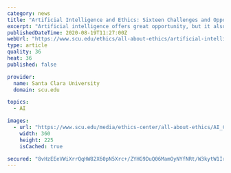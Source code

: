 ```yaml
---
category: news
title: "Artificial Intelligence and Ethics: Sixteen Challenges and Opportunities"
excerpt: "Artificial intelligence offers great opportunity, but it also brings potential hazards—this article presents 16 of them."
publishedDateTime: 2020-08-19T11:27:00Z
webUrl: "https://www.scu.edu/ethics/all-about-ethics/artificial-intelligence-and-ethics-sixteen-challenges-and-opportunities/"
type: article
quality: 36
heat: 36
published: false

provider:
  name: Santa Clara University
  domain: scu.edu

topics:
  - AI

images:
  - url: "https://www.scu.edu/media/ethics-center/all-about-ethics/AI_Car-Image-360x225.jpg"
    width: 360
    height: 225
    isCached: true

secured: "8vHzEEeVWiXrrQqHW82X60pN5Xrc+/ZYHG9DuQ06MamOyNYfNRt/W3kytW1IrvougFOgkhw3t6DXcOKftFEAGjQSRAADsPsfjhWuYED48HUZwSxhglkYqKUspFqI1Cj6bt1nv8joKhzguZ6hnaWehBDizNvFczC04Fayrz0KdzSKPYXF1qoQKxNHMlvg2OSLmhkqD0bUZj5v7pfXkLLaBw0QWD8BE75ubDexNxKmXpPLLRUlH1bEVC6tyPRsEOisND+o5H0W7wrzmeEunLTCYpyTCubizvd7ZH5puEtSrGNpyiroHoxT8LQxJtmHPhBUbywN3v1mwPw1JjluZoCLKA==;K6xdn8/0RuyoW1hpVvkWKQ=="
---
```



